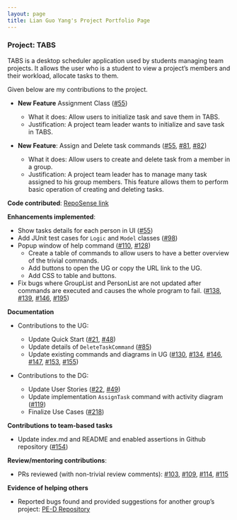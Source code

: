 ```yaml
---
layout: page
title: Lian Guo Yang's Project Portfolio Page
---
```


### Project: TABS

TABS is a desktop scheduler application used by students managing team projects. 
It allows the user who is a student to view a project’s members and their workload, allocate tasks to them.

Given below are my contributions to the project.

- **New Feature** Assignment Class ([#55](https://github.com/AY2223S1-CS2103T-W10-1/tp/pull/55))
  - What it does: Allow users to initialize task and save them in TABS.
  - Justification: A project team leader wants to initialize and save task in TABS.

- **New Feature**: Assign and Delete task commands ([#55](https://github.com/AY2223S1-CS2103T-W10-1/tp/pull/55),
[#81](https://github.com/AY2223S1-CS2103T-W10-1/tp/pull/81),
[#82](https://github.com/AY2223S1-CS2103T-W10-1/tp/pull/81))
  - What it does: Allow users to create and delete task from a member in a group.
  - Justification: A project team leader has to manage many task assigned to his group members. This feature allows them to perform basic operation of creating and deleting tasks.


**Code contributed**: [RepoSense link](https://nus-cs2103-ay2223s1.github.io/tp-dashboard/?search=lianguoyang&breakdown=true&sort=groupTitle&sortWithin=title&since=2022-09-16&timeframe=commit&mergegroup=&groupSelect=groupByRepos&checkedFileTypes=docs~functional-code~test-code~other)


**Enhancements implemented**:
  - Show tasks details for each person in UI ([#55](https://github.com/AY2223S1-CS2103T-W10-1/tp/pull/55))
  - Add JUnit test cases for `Logic` and `Model` classes ([#98](https://github.com/AY2223S1-CS2103T-W10-1/tp/pull/98))
  - Popup window of help command ([#110](https://github.com/AY2223S1-CS2103T-W10-1/tp/pull/110),
[#128](https://github.com/AY2223S1-CS2103T-W10-1/tp/pull/128))
      - Create a table of commands to allow users to have a better overview of the trivial commands.
      - Add buttons to open the UG or copy the URL link to the UG.
      - Add CSS to table and buttons.
  - Fix bugs where GroupList and PersonList are not updated after commands are executed and causes the whole program to fail.
([#138](https://github.com/AY2223S1-CS2103T-W10-1/tp/pull/138),
[#139](https://github.com/AY2223S1-CS2103T-W10-1/tp/pull/139),
[#146](https://github.com/AY2223S1-CS2103T-W10-1/tp/pull/146),
[#195](https://github.com/AY2223S1-CS2103T-W10-1/tp/pull/195))


**Documentation**
- Contributions to the UG:
  - Update Quick Start ([#21](https://github.com/AY2223S1-CS2103T-W10-1/tp/pull/21),
  [#48](https://github.com/AY2223S1-CS2103T-W10-1/tp/pull/48))
  - Update details of `DeleteTaskCommand` ([#85](https://github.com/AY2223S1-CS2103T-W10-1/tp/pull/85))
  - Update existing commands and diagrams in UG ([#130](https://github.com/AY2223S1-CS2103T-W10-1/tp/pull/130),
[#134](https://github.com/AY2223S1-CS2103T-W10-1/tp/pull/134),
[#146](https://github.com/AY2223S1-CS2103T-W10-1/tp/pull/146),
[#147](https://github.com/AY2223S1-CS2103T-W10-1/tp/pull/147),
[#153](https://github.com/AY2223S1-CS2103T-W10-1/tp/pull/153),
[#155](https://github.com/AY2223S1-CS2103T-W10-1/tp/pull/153))


- Contributions to the DG:
  - Update User Stories ([#22](https://github.com/AY2223S1-CS2103T-W10-1/tp/pull/22),
[#49](https://github.com/AY2223S1-CS2103T-W10-1/tp/pull/49))
  - Update implementation `AssignTask` command with activity diagram ([#119](https://github.com/AY2223S1-CS2103T-W10-1/tp/pull/119))
  - Finalize Use Cases ([#218](https://github.com/AY2223S1-CS2103T-W10-1/tp/pull/218))


**Contributions to team-based tasks**
  - Update index.md and README and enabled assertions in Github repository ([#154](https://github.com/AY2223S1-CS2103T-W10-1/tp/pull/154))


**Review/mentoring contributions**:
- PRs reviewed (with non-trivial review comments):
[#103](https://github.com/AY2223S1-CS2103T-W10-1/tp/pull/103), [#109](https://github.com/AY2223S1-CS2103T-W10-1/tp/pull/109), [#114](https://github.com/AY2223S1-CS2103T-W10-1/tp/pull/114), [#115](https://github.com/AY2223S1-CS2103T-W10-1/tp/pull/115)


**Evidence of helping others**
- Reported bugs found and provided suggestions for another group’s project: [PE-D Repository](https://github.com/LianGuoYang/ped)


